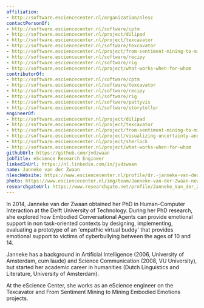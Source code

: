 ```yaml
---
affiliation:
- http://software.esciencecenter.nl/organization/nlesc
contactPersonOf:
- http://software.esciencecenter.nl/software/cptm
- http://software.esciencecenter.nl/project/dilipad
- http://software.esciencecenter.nl/project/texcavator
- http://software.esciencecenter.nl/software/texcavator
- http://software.esciencecenter.nl/project/from-sentiment-mining-to-mining-embodied-emotions
- http://software.esciencecenter.nl/software/recipy
- http://software.esciencecenter.nl/software/rig
- http://software.esciencecenter.nl/project/what-works-when-for-whom
contributorOf:
- http://software.esciencecenter.nl/software/cptm
- http://software.esciencecenter.nl/software/texcavator
- http://software.esciencecenter.nl/software/recipy
- http://software.esciencecenter.nl/software/rig
- http://software.esciencecenter.nl/software/pattyvis
- http://software.esciencecenter.nl/software/storyteller
engineerOf:
- http://software.esciencecenter.nl/project/dilipad
- http://software.esciencecenter.nl/project/texcavator
- http://software.esciencecenter.nl/project/from-sentiment-mining-to-mining-embodied-emotions
- http://software.esciencecenter.nl/project/visualizing-uncertainty-and-perspectives
- http://software.esciencecenter.nl/project/sherlock
- http://software.esciencecenter.nl/project/what-works-when-for-whom
githubUrl: https://github.com/jvdzwaan
jobTitle: eScience Research Engineer
linkedInUrl: https://nl.linkedin.com/in/jvdzwaan
name: Janneke van der Zwaan
nlescWebsite: https://www.esciencecenter.nl/profile/dr.-janneke-van-der-zwaan
photo: https://www.esciencecenter.nl/img/team/Janneke-van-der-Zwaan-new.jpg
researchgateUrl: https://www.researchgate.net/profile/Janneke_Van_der_Zwaan
---
```

In 2014, Janneke van der Zwaan obtained her PhD in Human-Computer Interaction at the Delft University of Technology. During her PhD research, she explored how Embodied Conversational Agents can provide emotional support in non task-oriented contexts by designing, implementing, evaluating a prototype of an 'empathic virtual buddy' that provides emotional support to victims of cyberbullying between the ages of 10 and 14.

Janneke has a background in Artificial Intelligence (2006, University of Amsterdam, cum laude) and Science Communication (2008, VU University), but started her academic career in humanities (Dutch Linguistics and Literature, University of Amsterdam).

At the eScience Center, she works as an eScience engineer on the Texcavator and From Sentiment Mining to Mining Embodied Emotions projects.
